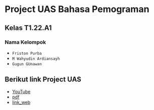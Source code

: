 # Project UAS Bahasa Pemograman
## Kelas T1.22.A1
### Nama Kelompok
- `Friston Purba`
- `M Wahyudin Ardiansayh`
- `Gugun GUnawan`
## Berikut link Project UAS
- [YouTube](https://youtu.be/ryVNmW3PyQg?si=w35Dj9Z542E2yve1)
- [pdf](https://drive.google.com/file/d/1OK4ZrajBfsHUwNqkI3G4qe9qNV4KUi4h/view?usp=drive_link)
- [link_web](https://precognitive-chief.000webhostapp.com/login.php)
